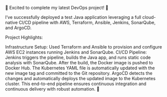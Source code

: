 🌟 Excited to complete my latest DevOps project! 🌟

I’ve successfully deployed a test Java application leveraging a full cloud-native CI/CD pipeline with AWS, Terraform, Ansible, Jenkins, SonarQube, and ArgoCD. 

Project Highlights:

Infrastructure Setup: Used Terraform and Ansible to provision and configure AWS EC2 instances running Jenkins and SonarQube.
CI/CD Pipeline:
Jenkins triggers the pipeline, builds the Java app, and runs static code analysis with SonarQube.
After the build, the Docker image is pushed to Docker Hub.
The Kubernetes YAML file is automatically updated with the new image tag and committed to the Git repository.
ArgoCD detects the changes and automatically deploys the updated image to the Kubernetes cluster.
This end-to-end pipeline ensures continuous integration and continuous delivery with robust automation. 🎯